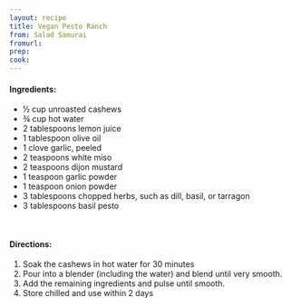 ```yaml
---
layout: recipe
title: Vegan Pesto Ranch
from: Salad Samurai
fromurl: 
prep: 
cook: 
---
```


#### Ingredients:

* ½ cup unroasted cashews
* ¾ cup hot water
* 2 tablespoons lemon juice
* 1 tablespoon olive oil
* 1 clove garlic, peeled
* 2 teaspoons white miso
* 2 teaspoons dijon mustard
* 1 teaspoon garlic powder
* 1 teaspoon onion powder
* 3 tablespoons chopped herbs, such as dill, basil, or tarragon
* 3 tablespoons basil pesto

<br>

#### Directions:

1. Soak the cashews in hot water for 30 minutes
2. Pour into a blender (including the water) and blend until very
smooth.
3. Add the remaining ingredients and pulse until smooth.
4. Store chilled and use within 2 days
